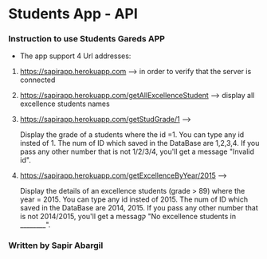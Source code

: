 # Students App - API

### Instruction to use Students Gareds APP

* The app support 4 Url addresses:

1. https://sapirapp.herokuapp.com --> in order to verify that the server is connected 

2. https://sapirapp.herokuapp.com/getAllExcellenceStudent --> display all excellence students names

3. https://sapirapp.herokuapp.com/getStudGrade/1 --> 

   Display the grade of a students where the id =1.
   You can type any id insted of 1.
   The num of ID which saved in the DataBase are 1,2,3,4.
   If you pass any other number that is not 1/2/3/4, you'll get a message "Invalid id".
   
4. https://sapirapp.herokuapp.com/getExcellenceByYear/2015 -->
   
   Display the details of an excellence students (grade > 89) where the year = 2015.
   You can type any id insted of 2015.
   The num of ID which saved in the DataBase are 2014, 2015.
   If you pass any other number that is not 2014/2015, you'll get a messagק "No excellence students in ________".
    
  
 
### Written by Sapir Abargil

